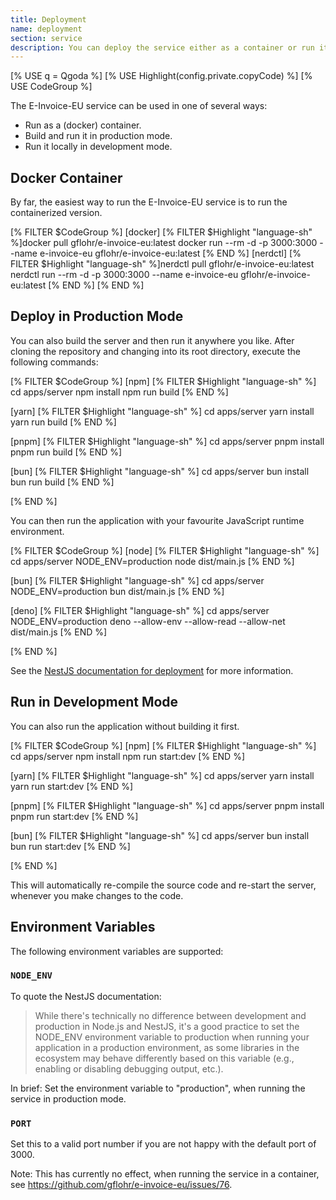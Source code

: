 ```yaml
---
title: Deployment
name: deployment
section: service
description: You can deploy the service either as a container or run it locally in production or development mode.
---
```

<!--qgoda-no-xgettext-->
[% USE q = Qgoda %]
[% USE Highlight(config.private.copyCode) %]
[% USE CodeGroup %]
<!--/qgoda-no-xgettext-->

The E-Invoice-EU service can be used in one of several ways:

* Run as a (docker) container.
* Build and run it in production mode.
* Run it locally in development mode.

<qgoda-toc/>

## Docker Container

By far, the easiest way to run the E-Invoice-EU service is to run the
containerized version.

<!--qgoda-no-xgettext-->
[% FILTER $CodeGroup %]
[docker]
[% FILTER $Highlight "language-sh" %]docker pull gflohr/e-invoice-eu:latest
docker run --rm -d -p 3000:3000 --name e-invoice-eu gflohr/e-invoice-eu:latest
[% END %] 
[nerdctl]
[% FILTER $Highlight "language-sh" %]nerdctl pull gflohr/e-invoice-eu:latest
nerdctl run --rm -d -p 3000:3000 --name e-invoice-eu gflohr/e-invoice-eu:latest
[% END %] 
[% END %]
<!--/qgoda-no-xgettext-->

## Deploy in Production Mode

You can also build the server and then run it anywhere you like. After
cloning the repository and changing into its root directory, execute the
following commands:

<!--qgoda-no-xgettext-->
[% FILTER $CodeGroup %]
[npm]
[% FILTER $Highlight "language-sh" %]
cd apps/server
npm install
npm run build
[% END %]

[yarn]
[% FILTER $Highlight "language-sh" %]
cd apps/server
yarn install
yarn run build
[% END %]

[pnpm]
[% FILTER $Highlight "language-sh" %]
cd apps/server
pnpm install
pnpm run build
[% END %] 

[bun]
[% FILTER $Highlight "language-sh" %]
cd apps/server
bun install
bun run build
[% END %] 

[% END %]
<!--/qgoda-no-xgettext-->

You can then run the application with your favourite JavaScript runtime
environment.

<!--qgoda-no-xgettext-->
[% FILTER $CodeGroup %]
[node]
[% FILTER $Highlight "language-sh" %]
cd apps/server
NODE_ENV=production node dist/main.js
[% END %]

[bun]
[% FILTER $Highlight "language-sh" %]
cd apps/server
NODE_ENV=production bun dist/main.js
[% END %]

[deno]
[% FILTER $Highlight "language-sh" %]
cd apps/server
NODE_ENV=production deno --allow-env --allow-read --allow-net dist/main.js
[% END %]

[% END %]
<!--/qgoda-no-xgettext-->

See the [NestJS documentation for deployment](https://docs.nestjs.com/deployment)
for more information.

## Run in Development Mode

You can also run the application without building it first.

<!--qgoda-no-xgettext-->
[% FILTER $CodeGroup %]
[npm]
[% FILTER $Highlight "language-sh" %]
cd apps/server
npm install
npm run start:dev
[% END %]

[yarn]
[% FILTER $Highlight "language-sh" %]
cd apps/server
yarn install
yarn run start:dev
[% END %]

[pnpm]
[% FILTER $Highlight "language-sh" %]
cd apps/server
pnpm install
pnpm run start:dev
[% END %] 

[bun]
[% FILTER $Highlight "language-sh" %]
cd apps/server
bun install
bun run start:dev
[% END %] 

[% END %]
<!--/qgoda-no-xgettext-->

This will automatically re-compile the source code and re-start the server,
whenever you make changes to the code.

## Environment Variables

The following environment variables are supported:

<!--qgoda-no-xgettext-->
### `NODE_ENV`
<!--/qgoda-no-xgettext-->

To quote the NestJS documentation:

> While there's technically no difference between development and production in Node.js and NestJS, it's a good practice to set the NODE_ENV environment variable to production when running your application in a production environment, as some libraries in the ecosystem may behave differently based on this variable (e.g., enabling or disabling debugging output, etc.).

In brief: Set the environment variable to "production", when running the
service in production mode.

<!--qgoda-no-xgettext-->
### `PORT`
<!--/qgoda-no-xgettext-->

Set this to a valid port number if you are not happy with the default port of
3000.

Note: This has currently no effect, when running the service in a container,
see https://github.com/gflohr/e-invoice-eu/issues/76.

